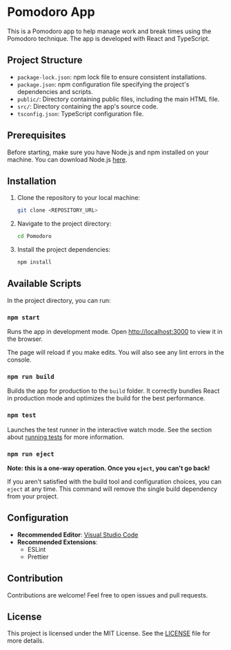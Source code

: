 
# Pomodoro App

This is a Pomodoro app to help manage work and break times using the Pomodoro technique. The app is developed with React and TypeScript.

## Project Structure

- `package-lock.json`: npm lock file to ensure consistent installations.
- `package.json`: npm configuration file specifying the project's dependencies and scripts.
- `public/`: Directory containing public files, including the main HTML file.
- `src/`: Directory containing the app's source code.
- `tsconfig.json`: TypeScript configuration file.

## Prerequisites

Before starting, make sure you have Node.js and npm installed on your machine. You can download Node.js [here](https://nodejs.org/).

## Installation

1. Clone the repository to your local machine:
    ```bash
    git clone <REPOSITORY_URL>
    ```
2. Navigate to the project directory:
    ```bash
    cd Pomodoro
    ```
3. Install the project dependencies:
    ```bash
    npm install
    ```

## Available Scripts

In the project directory, you can run:

### `npm start`

Runs the app in development mode.
Open [http://localhost:3000](http://localhost:3000) to view it in the browser.

The page will reload if you make edits.
You will also see any lint errors in the console.

### `npm run build`

Builds the app for production to the `build` folder.
It correctly bundles React in production mode and optimizes the build for the best performance.

### `npm test`

Launches the test runner in the interactive watch mode.
See the section about [running tests](https://facebook.github.io/create-react-app/docs/running-tests) for more information.

### `npm run eject`

**Note: this is a one-way operation. Once you `eject`, you can't go back!**

If you aren't satisfied with the build tool and configuration choices, you can `eject` at any time. This command will remove the single build dependency from your project.

## Configuration

- **Recommended Editor**: [Visual Studio Code](https://code.visualstudio.com/)
- **Recommended Extensions**:
  - ESLint
  - Prettier

## Contribution

Contributions are welcome! Feel free to open issues and pull requests.

## License

This project is licensed under the MIT License. See the [LICENSE](LICENSE) file for more details.
